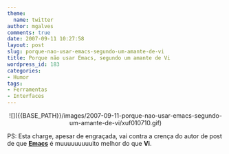```yaml
---
theme:
  name: twitter
author: mgalves
comments: true
date: 2007-09-11 10:27:58
layout: post
slug: porque-nao-usar-emacs-segundo-um-amante-de-vi
title: Porque não usar Emacs, segundo um amante de Vi
wordpress_id: 183
categories:
- Humor
tags:
- Ferramentas
- Interfaces
---
```


<div style="text-align: center;" markdown="1">
    ![]({{BASE_PATH}}/images/2007-09-11-porque-nao-usar-emacs-segundo-um-amante-de-vi/xuf010710.gif)
</div>

PS: Esta charge, apesar de engraçada, vai contra a crença do autor de post de que [**Emacs**](http://www.gnu.org/software/emacs/) é muuuuuuuuuito melhor do que **Vi**.
